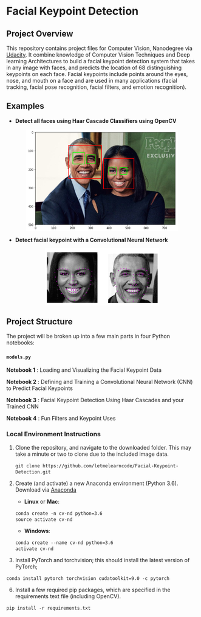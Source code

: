 # Facial Keypoint Detection

## Project Overview

This repository contains project files for Computer Vision, Nanodegree  via [Udacity](https://eu.udacity.com/course/computer-vision-nanodegree--nd891). It combine knowledge of Computer Vision Techniques and Deep learning Architectures to build a facial keypoint detection system that takes in any image with faces, and predicts the location of 68 distinguishing keypoints on each face. Facial keypoints include points around the eyes, nose, and mouth on a face and are used in many applications (facial tracking, facial pose recognition, facial filters, and emotion recognition).

## Examples
+ **Detect all faces using Haar Cascade Classifiers using OpenCV**
<p align="center"> <img src="images/Obamas.png" align="middle" alt="drawing" width="400px"> </p> 

+ **Detect facial keypoint with a Convolutional Neural Network**
<p align="center"> <img src="images/obamas_detected.png" align="middle" alt="drawing" width="300px"> </p>

## Project Structure
The project will be broken up into a few main parts in four Python notebooks:
#### `models.py`
__Notebook 1__ : Loading and Visualizing the Facial Keypoint Data

__Notebook 2__ : Defining and Training a Convolutional Neural Network (CNN) to Predict Facial Keypoints

__Notebook 3__ : Facial Keypoint Detection Using Haar Cascades and your Trained CNN

__Notebook 4__ : Fun Filters and Keypoint Uses

### Local Environment Instructions

1. Clone the repository, and navigate to the downloaded folder. This may take a minute or two to clone due to the included image data.
	```
	git clone https://github.com/letmelearncode/Facial-Keypoint-Detection.git
	```
2. Create (and activate) a new Anaconda environment (Python 3.6).
Download via [Anaconda](https://www.anaconda.com/distribution/)

	- __Linux__ or __Mac__: 
	```
	conda create -n cv-nd python=3.6
	source activate cv-nd
	```
	- __Windows__: 
	```
	conda create --name cv-nd python=3.6
	activate cv-nd
	```

3. Install PyTorch and torchvision; this should install the latest version of PyTorch;
```
conda install pytorch torchvision cudatoolkit=9.0 -c pytorch
```
6. Install a few required pip packages, which are specified in the requirements text file (including OpenCV).
```
pip install -r requirements.txt
```


